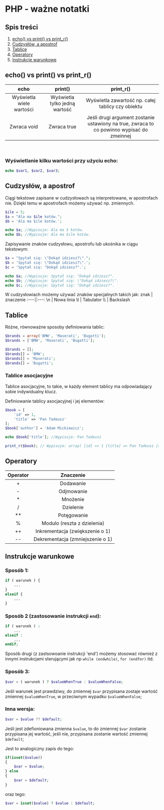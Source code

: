 # PHP - ważne notatki
## Spis treści
1. [echo() vs print() vs print_r()](#echo()%20vs%20print()%20vs%20print_r())
2. [Cudzysłów, a apostrof](#Cudzysłów%20a%20apostrof)
3. [Tablice](#Tablice)
4. [Operatory](#operatory)
5. [Instrukcje warunkowe](#instrukcje%20warunkowe)

## echo() vs print() vs print_r()

echo | print() | print_r()
:-----:|:------:|:-----:
Wyświetla wiele wartości | Wyświetla tylko jedną wartość | Wyświetla zawartość np. całej tablicy czy obiektu
Zwraca void | Zwraca true | Jeśli drugi argument zostanie ustawiony na true, zwraca to co powinno wypisać do zmeinnej
<br>

### Wyświetlanie kilku wartości przy użyciu echo:
```php
echo $var1, $var2, $var3;
```


## Cudzysłów, a apostrof
Ciągi tekstowe zapisane w cudzysłowach są interpretowane, w apostrofach nie. 
Dzięki temu w apostrofach możemy używać np. zmiennych.
```php
$ile = 5;
$a = "Ala ma $ile kotów.";
$b = 'Ala ma $ile kotów.';

echo $a; //Wypisuje: Ala ma 5 kotów.
echo $b; //Wypisuje: Ala ma $ile kotów.
```

Zapisywanie znaków cudzysłowu, apostrofu lub ukośnika w ciągu tekstowym:
```php
$a = "Spytał się: \"Dokąd idziesz?\".";
$b = 'Spytał się: \"Dokąd idziesz?\".';
$c = 'Spytał się: "Dokąd idziesz?".';

echo $a; //Wypisuje: Spytał się: "Dokąd idziesz?".
echo $b; //Wypisuje: Spytał się: \"Dokąd idziesz?\".
echo $c; //Wypisuje: Spytał się: "Dokąd idziesz?".
```

W cudzysłowiach możemy używać znaków specjalnych takich jak:
znak | znaczenie
:---:|:---:
\n | Nowa linia
\t | Tabulator
\\\ | Backslash

## Tablice
Różne, równoważne sposoby definiowania tablic:
```php
$brands = array('BMW', 'Maserati', 'Bugatti');
$brands = ['BMW', 'Maserati', 'Bugatti'];

$brands = [];
$brands[] = 'BMW';
$brands[] = 'Maserati';
$brands[] = 'Bugatti';
```

### Tablice asocjacyjne
Tablice asocjacyjne, to takie, w każdy element tablicy ma odpowiadający sobie indywidualny klucz.

Definiowanie tablicy asocjacyjnej i jej elementów:
```php
$book = [
    'id' => 1,
    'title' => 'Pan Tadeusz'
];
$book['author'] = 'Adam Mickiewicz';

echo $book['title']; //Wypisuje: Pan Tadeusz

print_r($book); // Wypisuje: array( [id] => 1 [title] => Pan Tadeusz [author] => Adam Mickiewicz)
```

## Operatory
Operator | Znaczenie
:--:|:-:
+|Dodawanie
-|Odjmowanie
*|Mnożenie
/|Dzielenie
**|Potęgowanie
%|Modulo (reszta z dzielenia)
++|Inkrementacja (zwiększenie o 1)
--|Dekrementacja (zmniejszenie o 1)

## Instrukcje warunkowe

### Sposób 1:
```php
if ( warunek ) {
    ...
}
elseif {
    ...
}
```
### Sposób 2 (zastosowanie instrukcji `end`):
```php
if ( warunek ) :
    ...
elseif : 
    ...
endif;
```

Sposób drugi (z zastsowoanie instrukcji 'end') możemy stosować również z innymi instrukcjami sterującymi jak np `while (endwhile)`, `for (endfor)` itd.

### Sposób 3:
```php
$var = ( warunek ) ? $valueWhenTrue : $valueWhenFalse;
```
Jeśli warunek jest prawdziwy, do zmiennej `$var` przypisana zostaje wartość zmiennej `$valueWhenTrue`, w przeciwnym wypadku `$valueWhenFalse`;

### Inna wersja:
```php
$var = $value ?? $default;
```
Jeśli jest zdefioniowana zmienna `$value`, to do zmiennej `$var` zostanie przypisana jej wartość, jeśli nie, przypisana zostanie wartość zmiennej `$default`;

Jest to analogiczny zapis do tego:
```php 
if(isset($value))
{
    $var = $value;
} else 
{
    $var = $default;
}
```
oraz tego:
```php
$var = isset($value) ? $value : $default;
```